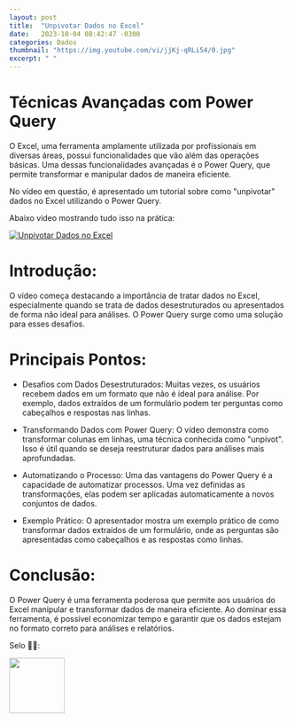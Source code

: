 ```yaml
---
layout: post
title:  "Unpivotar Dados no Excel"
date:   2023-10-04 08:42:47 -0300
categories: Dados
thumbnail: "https://img.youtube.com/vi/jjKj-qRLi54/0.jpg"
excerpt: " "
---
```


# Técnicas Avançadas com Power Query

O Excel, uma ferramenta amplamente utilizada por profissionais em diversas áreas, possui funcionalidades que vão além das operações básicas. Uma dessas funcionalidades avançadas é o Power Query, que permite transformar e manipular dados de maneira eficiente. 

No vídeo em questão, é apresentado um tutorial sobre como "unpivotar" dados no Excel utilizando o Power Query.

Abaixo video mostrando tudo isso na prática:

[![Unpivotar Dados no Excel](https://img.youtube.com/vi/jjKj-qRLi54/0.jpg)](https://youtu.be/jjKj-qRLi54)

# Introdução:

O vídeo começa destacando a importância de tratar dados no Excel, especialmente quando se trata de dados desestruturados ou apresentados de forma não ideal para análises. O Power Query surge como uma solução para esses desafios.

# Principais Pontos:

- Desafios com Dados Desestruturados: Muitas vezes, os usuários recebem dados em um formato que não é ideal para análise. Por exemplo, dados extraídos de um formulário podem ter perguntas como cabeçalhos e respostas nas linhas.
    
- Transformando Dados com Power Query: O vídeo demonstra como transformar colunas em linhas, uma técnica conhecida como "unpivot". Isso é útil quando se deseja reestruturar dados para análises mais aprofundadas.
    
- Automatizando o Processo: Uma das vantagens do Power Query é a capacidade de automatizar processos. Uma vez definidas as transformações, elas podem ser aplicadas automaticamente a novos conjuntos de dados.
   
-  Exemplo Prático: O apresentador mostra um exemplo prático de como transformar dados extraídos de um formulário, onde as perguntas são apresentadas como cabeçalhos e as respostas como linhas.

# Conclusão:

O Power Query é uma ferramenta poderosa que permite aos usuários do Excel manipular e transformar dados de maneira eficiente. Ao dominar essa ferramenta, é possível economizar tempo e garantir que os dados estejam no formato correto para análises e relatórios.

Selo 🧙‍♂️:

[<img src="https://avatars.githubusercontent.com/u/117866866?v=4" width="100" height="100">](https://github.com/Linhares015)
